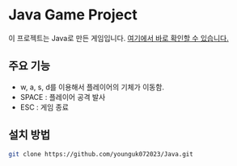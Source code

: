 # Java Game Project



이 프로젝트는 Java로 만든 게임입니다. [여기에서 바로 확인할 수 있습니다.](https://younguk072023.github.io/Java/)

## 주요 기능

- w, a, s, d를 이용해서 플레이어의 기체가 이동함.
- SPACE : 플레이어 공격 발사
- ESC : 게임 종료


## 설치 방법
```bash
git clone https://github.com/younguk072023/Java.git
